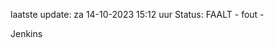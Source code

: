 laatste update: 
za 14-10-2023 15:12   uur 
Status: FAALT - fout - 
<div class="service R">Jenkins</div>